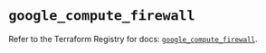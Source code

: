 # `google_compute_firewall`

Refer to the Terraform Registry for docs: [`google_compute_firewall`](https://registry.terraform.io/providers/hashicorp/google/6.12.0/docs/resources/compute_firewall).
